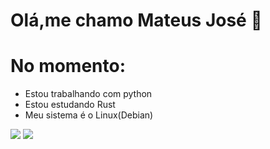 
 <link rel="stylesheet" href="https://cdn.jsdelivr.net/gh/devicons/devicon@v2.15.1/devicon.min.css">
          


# Olá,me chamo Mateus José 🖖
          


# No momento:
* Estou trabalhando com python 
* Estou estudando Rust 
* Meu sistema é o Linux(Debian) 
          
       
          



<img src="https://github-readme-stats.anuraghazra1.vercel.app/api?username=mateussiilva&show_icons=true" />
<img src="https://github-readme-stats.vercel.app/api/top-langs/?username=mateussiilva&layout=compact" />
